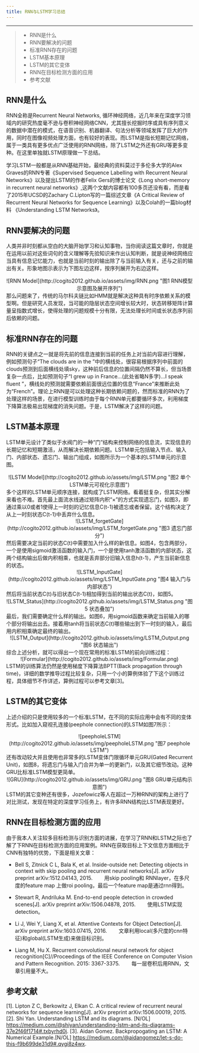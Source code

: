 ```yaml
---
title: RNN与LSTM学习总结
---
```


------

> * RNN是什么
> * RNN要解决的问题
> * 标准RNN存在的问题
> * LSTM基本原理
> * LSTM的其它变体
> * RNN在目标检测方面的应用
> * 参考文献

<!--more-->
## RNN是什么
RNN全称是Recurrent Neural Networks, 循环神经网络，近几年来在深度学习领域内的研究热度毫不逊与卷积神经网络CNN，尤其擅长挖掘时序或具有序列意义的数据中潜在的模式，在语音识别、机器翻译、句法分析等领域发挥了巨大的作用，同时在图像视频处理方面，也有较好的表现。而LSTM是指长短期记忆网络，属于一类具有更多优点广泛使用的RNN网络，除了LSTM之外还有GRU等更多变种。在这里单独就LSTM原理做一下总结。

学习LSTM一般都是从RNN基础开始，最经典的资料莫过于多伦多大学的Alex Graves的RNN专著《Supervised Sequence Labelling with Recurrent Neural Networks》以及提出LSTM的作者Felix Gers的博士论文《Long short-memory in recurrent neural networks》,这两个文献内容都有100多页还没有看，而是看了2015年UCSD的Zachary C.Lipton写的一篇综述文章《A Critical Review of Recurrent Neural Networks for Sequence Learning》以及Colah的一篇blog材料 《Understanding LSTM Networks》。

## RNN要解决的问题
人类并非时刻都从空白的大脑开始学习和认知事物，当你阅读这篇文章时，你就是在运用以前对这些词句的含义理解等先验知识来作出认知判断，就是说神经网络应当具有信息记忆能力，也就是当前时刻的输出除了与当前输入有关，还与之前的输出有关。形象地图示表示为下图左边这样，按序列展开为右边这样。
<center>
![RNN Model](http://cogito2012.github.io/assets/img/RNN.png "图1 RNN模型示意图及展开序列")
</center>
那么问题来了，传统的马尔科夫链比如HMM就是解决这种具有时序依赖关系的模型啊。但是研究人员发现，当可能的隐层状态空间增长较大时，状态转移矩阵计算量呈指数式增长，使得处理的问题规模十分有限，无法处理长时间或长状态序列前后依赖的问题。

## 标准RNN存在的问题
RNN的关键点之一就是将先前的信息连接到当前的任务上对当前内容进行理解，例如预测句子“The clouds are in the   ”中的横线处，很容易根据序列中前面的clouds预测到后面横线处填sky，这种前后信息的位置间隔仍然不算长，但当场景复杂一点后，比如预测句子“I grew up in France…(此处省略N多字)…I speak fluent   ”，横线处的预测就需要依赖前面很远位置的信息“France”来推断此处为“French”。理论上RNN是可以处理这种长期依赖问题的，然而标准的RNN为了处理这样的场景，在进行模型训练时由于每个RNN单元都要循环多次，利用梯度下降算法极易出现梯度的消失问题。于是，LSTM解决了这样的问题。

## LSTM基本原理
LSTM单元设计了类似于水阀门的一种“门”结构来控制网络的信息流，实现信息的长期记忆和短期激活，从而解决长期依赖问题。LSTM单元包括输入节点、输入门、内部状态、遗忘门、输出门组成，如图所示为一个基本的LSTM单元的示意图。
<center>
![LSTM Model](http://cogito2012.github.io/assets/img/LSTM.png "图2 单个LSTM单元可视化示意图")
</center>
多个这样的LSTM单元顺序连接，就构成了LSTM网络。看着挺复杂，但其实分解来看也不难。首先最上面流水线通过矩阵内积“×”的方式实现遗忘门，如图3，即通过乘以0或者1使得上一时刻的记忆信息C(t-1)被遗忘或者保留。这个结构决定了从上一时刻状态C(t-1)中丢弃什么信息。
<center>
![LSTM_forgetGate](http://cogito2012.github.io/assets/img/LSTM_forgetGate.png "图3 遗忘门部分")
</center>
然后需要决定当前的状态C(t)中需要加入什么样的新信息。如图4，包含两部分，一个是使用sigmoid激活函数的输入门，一个是使用tanh激活函数的内部状态，这两个结构输出后做内积相乘，也就是丢弃部分旧输入信息h(t-1)，产生当前新信息的状态。
<center>
![LSTM_InputGate](http://cogito2012.github.io/assets/img/LSTM_InputGate.png "图4 输入门与内部状态")
</center>
然后将当前状态C(t)与旧状态C(t-1)相加得到当前的输出状态C(t)，如图5。
<center>
![LSTM_Status](http://cogito2012.github.io/assets/img/LSTM_Status.png "图5 状态叠加")
</center>
最后，我们需要确定什么样的输出。如图6，用sigmoid函数来确定当前输入的哪个部分将输出出去。接着用tanh将当前状态C(t)哪些输出到下一时刻的输入，最后用内积相乘确定最终的输出。
<center>
![LSTM_Output](http://cogito2012.github.io/assets/img/LSTM_Output.png "图6 状态输出")
</center>
综合上述分析，就可以得出一个现在常用的标准LSTM的前向训练过程：
<center>
![Formular](http://cogito2012.github.io/assets/img/Formular.png)
</center>
LSTM的训练算法仍然是使用梯度下降算法BPTT(Back propagation through time)，详细的数学推导过程比较复杂，只用一个小的算例体验了下这个训练过程，具体细节不作详述，算例过程可以参考文章[3]。

## LSTM的其它变体
上述介绍的只是使用较多的一个标准LSTM，在不同的实际应用中会有不同的变体形式。比如加入窥视孔连接(peephole connection)的LSTM如图7所示：
<center>
![peepholeLSTM](http://cogito2012.github.io/assets/img/peepholeLSTM.png "图7 peephole LSTM")
</center>
还有改动较大并且使用也非常多的LSTM变体门限循环单元GRU(Gated Recurrent Unit)，如图8，将遗忘门与输入门合并为单一的更新门，以及其它细节改动。这种GRU比标准LSTM模型更简单。
<center>
![GRU](http://cogito2012.github.io/assets/img/GRU.png "图8 GRU单元结构示意图")
</center>
LSTM的其它变种还有很多，Jozefowicz等人在超过一万种RNN的架构上进行了对比测试，发现在特定的深度学习任务上，有许多RNN结构比LSTM表现更好。

## RNN在目标检测方面的应用
由于我本人关注较多目标检测与识别方面的进展，在学习了RNN和LSTM之际也了解了下RNN在目标检测方面的应用案例。RNN在获取目标上下文信息方面相比于CNN有独特的优势，下面是相关文章：

- Bell S, Zitnick C L, Bala K, et al. Inside-outside net: Detecting objects in context with skip pooling and recurrent neural networks[J]. arXiv preprint arXiv:1512.04143, 2015.
 &nbsp; &nbsp; &nbsp; &nbsp;用skip pooling和 RNNlayer，在多尺度的feature map 上做roi pooling，最后一个feature map是通过rnn得到。

- Stewart R, Andriluka M. End-to-end people detection in crowded scenes[J]. arXiv preprint arXiv:1506.04878, 2015. 
&nbsp; &nbsp; &nbsp; &nbsp;使用LSTM实现detection。

- Li J, Wei Y, Liang X, et al. Attentive Contexts for Object Detection[J]. arXiv preprint arXiv:1603.07415, 2016.
&nbsp; &nbsp; &nbsp; &nbsp;文章利用local(多尺度的cnn特征)和global(LSTM生成)来做目标识别。

- Liang M, Hu X. Recurrent convolutional neural network for object recognition[C]//Proceedings of the IEEE Conference on Computer Vision and Pattern Recognition. 2015: 3367-3375.
&nbsp; &nbsp; &nbsp; &nbsp;每一层卷积后用RNN，文章引用量不大。

## 参考文献
[1]. Lipton Z C, Berkowitz J, Elkan C. A critical review of recurrent neural networks for sequence learning[J]. arXiv preprint arXiv:1506.00019, 2015.
[2]. Shi Yan. Understanding LSTM and its diagrams. [N/OL] https://medium.com/@shiyan/understanding-lstm-and-its-diagrams-37e2f46f1714#.txbyrhd0j.
[3]. Aidan Gomez. Backpropogating an LSTM: A Numerical Example.[N/OL] https://medium.com/@aidangomez/let-s-do-this-f9b699de31d9#.qygi8z4wx. 
